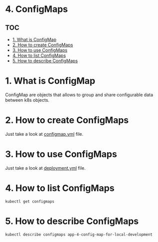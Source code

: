 # 4. ConfigMaps

## TOC
- [1. What is ConfigMap](#1-what-is-configmap)
- [2. How to create ConfigMaps](#2-how-to-create-configmaps)
- [3. How to use ConfigMaps](#3-how-to-use-configmaps)
- [4. How to list ConfigMaps](#4-how-to-list-configmaps)
- [5. How to describe ConfigMaps](#5-how-to-describe-configmaps)

# 1. What is ConfigMap <div id='1-what-is-configmap'>

ConfigMap are objects that allows to group and share configurable data between k8s objects.

# 2. How to create ConfigMaps <div id='2-how-to-create-configmaps'>

Just take a look at [configmap.yml](configmap.yml) file.

# 3. How to use ConfigMaps <div id='3-how-to-use-configmaps'>

Just take a look at [deployment.yml](deployment.yml) file.

# 4. How to list ConfigMaps <div id='4-how-to-list-configmaps'>

```
kubectl get configmaps
```

# 5. How to describe ConfigMaps <div id='5-how-to-describe-configmaps'>

```
kubectl describe configmaps app-4-config-map-for-local-development 
```
